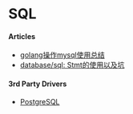 # SQL

#### Articles
* [golang操作mysql使用总结](https://www.cnblogs.com/hanyouchun/p/6708037.html)
* [database/sql: Stmt的使用以及坑](https://studygolang.com/articles/1795)

#### 3rd Party Drivers
* [PostgreSQL](postgresql/README.md)
